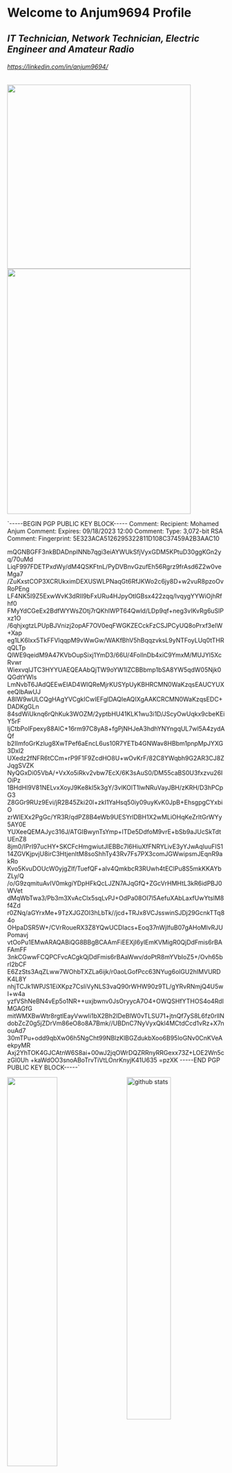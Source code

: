 # Welcome to Anjum9694 Profile

## _IT Technician, Network Technician, Electric Engineer and Amateur Radio_
###### https://linkedin.com/in/anjum9694/

<img src="https://i.imgur.com/RXpEYBD.jpg" width="425"/> <img src="https://i.imgur.com/KcnMJZB.jpg" width="425" height="566"/>

`-----BEGIN PGP PUBLIC KEY BLOCK-----
Comment: Recipient:   Mohamed Anjum
Comment: Expires:     09/18/2023 12:00
Comment: Type:	      3,072-bit RSA
Comment: Fingerprint: 5E323ACA5126295322811D108C37459A2B3AAC10


mQGNBGFF3nkBDADnpINNb7qgi3eiAYWUkSfjVyxGDM5KPtuD30ggKGn2yq/70uMd
LiqF997FDETPxdWy/dM4QSKFtnL/PyDVBnvGzufEh56Rgrz9frAsd6Z2w0veMga7
/ZuKxstCOP3XCRUkximDEXUSWLPNaqGt6RfJKWo2c6jy8D+w2vuR8pzoOvRoPEng
LF4NK5I9Z5ExwWvK3dRII9bFxURu4HJpyOtlGBsx422zqq/lvqygYYWiOjhRfhf0
FMyYdCGeEx2BdfWYWsZOtj7rQKhIWPT64Qwld/LDp9qf+neg3vIKvRg6uSlPxz1O
/6qhjxgtzLPUpBJVnizj2opAF7OV0eqFWGKZECckFzCSJPCyUQ8oPrxf3eIW+Xap
eg1LK6lxx5TkFFVlqqpM9vWwGw/WAKfBhV5hBqqzvksL9yNTFoyLUq0tTHRqQLTp
QlWE9qeidM9A47KVbOupSixj1YmD3/66U/4FoIlnDb4xiC9YmxM/MUJYl5XcRvwr
WiexvqIJTC3HYYUAEQEAAbQjTW9oYW1lZCBBbmp1bSA8YW5qdW05Njk0QGdtYWls
LmNvbT6JAdQEEwEIAD4WIQReMjrKUSYpUyKBHRCMN0WaKzqsEAUCYUXeeQIbAwUJ
A8IW9wULCQgHAgYVCgkICwIEFgIDAQIeAQIXgAAKCRCMN0WaKzqsEDC+DADKgGLn
84sdWiUknq6rQhKuk3WOZM/2yptbHU41KLK1wu3i1D/JScyOwUqkx9cbeKEiY5rF
IjCtbPoIFpexy88AlC+16rm97C8yA8+fgPjNHJeA3hdhYNYngqUL7wl5A4zydAQf
b2IImfoGrKzlug8XwTPef6aEncL6us10R7YETb4GNWav8HBbm1pnpMpJYXG3Dxl2
UXedz2fNFR6tCCm+rP9F1F9ZcdHO8U+wOvKrF/82C8YWqbh9G2AR3CJ8ZJqgSVZK
NyQGxDi05VbA/+VxXo5iRkv2vbw7EcX/6K3sAuS0/DM55caBS0U3fxzvu26IOiPz
1BHdHl9V81NELvxXoyJ9Ke8kI5k3gY/3vlKOlT1lwNRuVayJBH/zKRH/D3hPCpG3
Z8GGr9RUz9Evi/jR2B45Zki20l+zkI1YaHsq50iy09uyKvK0JpB+EhsgpgCYxbiO
zrWIEXx2PgGc/YR3R/qdPZ8B4eWb9UESYrlDBH1X2wMLiOHqKeZrltGrWYy5AY0E
YUXeeQEMAJyc316J/ATGIBwynTsYmp+lTDe5DdfoM9vrE+bSb9aJUcSkTdtUEnZ8
8jm0/IPrI97ucHY+SKCFcHmgwiutJlEBBc7l6HiuXfFNRYLivE3yYJwAqIuuFIS1
14ZGVKjpvjU8irC3HtjenItM8soShhTy43Rv7Fs7PX3comJGWwipsmJEqnR9akRo
Kvo5KvuDOUcW0yjgZIf/TuefQF+aIv4QmkbcR3RUwh4tEClPu8S5mkKKAYbZLy/Q
/o/G9zqmituAvIV0mkgiYDpHFkQcLJZN7AJqGfQ+ZGcVrHMHtL3kR6idPBJ0WVet
dMqWbTwa3/Pb3m3XvAcClx5sqLvPJ+OdPa08OI7l5AefuXAbLaxfUwYtslM8f4Zd
r0ZNq/aGYrxMe+9TzXJGZOI3hLbTk//jcd+TRJx8VCJsswinSJDj29GcnkTTq84o
OHpaDSR5W+/CVrRoueRX3Z8YQwUCDIacs+Eoq37nWjIfuB07gAHoMlvRJUPomavj
vtOoPu1EMwARAQABiQG8BBgBCAAmFiEEXjI6ylEmKVMigR0QjDdFmis6rBAFAmFF
3nkCGwwFCQPCFvcACgkQjDdFmis6rBAaWwv/doPtR8mYVbIoZ5+/Ovh65brI2bCF
E6ZzSts3AqZLww7WOhbTXZLa6ijk/r0aoLGofPcc63NYug6olGU2hIMVURDK4L8Y
nhjTCJk1WPJS1EiXKpz7CsIiVyNLS3vaQ90rWHW90z9TL/gYRvRNmjQ4U5wI+w4a
yzfVShNeBN4vEp5o1NR++uxjbwnv0JsOryycA7O4+OWQSHfYTHOS4o4RdIMGAGfG
mitWMXBwWtr8rgtlEayVwwIi1bX2Bh2IDeBlW0vTLSU71+jtnQf7yS8L6fz0rllN
dobZcZ0g5jZDrVm86eO8o8A7Bmk//UBDnC7NyVyxQkl4MCtdCcd1vRz+X7nouAd7
30mTPu+odd9qbXw06h5NgCht99NBlzKlBGZdukbXoo6B95loGNv0CnKVeAekpyMR
Axj2YhTOK4GJCAtnW6S8ai+00wJ2jqOWrDQZRRnyRRGexx73Z+LOE2Wn5czGI0Uh
+kaWdOO3snoABoTrvTiVtLOnrKnyjK41U635
=pzXK
-----END PGP PUBLIC KEY BLOCK-----`

<img src="https://github-readme-stats.vercel.app/api?username=Anjum9694&show_icons=true&theme=gotham" alt="github stats" width="45%" align="right"/>
<img src="https://github-readme-streak-stats.herokuapp.com/?user=Anjum9694&theme=dark" width="48%" >


 ![Top Langs](https://github-readme-stats.vercel.app/api/top-langs/?username=Anjum9694&layout=compact)

<!--
**Anjum9694/Anjum9694** is a ✨ _special_ ✨ repository because its `README.md` (this file) appears on your GitHub profile.

Here are some ideas to get you started:

- 🔭 I’m currently working on ...
- 🌱 I’m currently learning ...
- 👯 I’m looking to collaborate on ...
- 🤔 I’m looking for help with ...
- 💬 Ask me about ...
- 📫 How to reach me: ...
- 😄 Pronouns: ...
- ⚡ Fun fact: ...
-->

